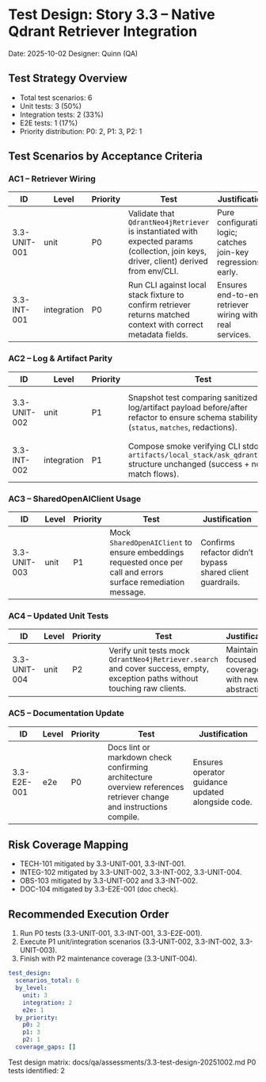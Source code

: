 # Test Design: Story 3.3 – Native Qdrant Retriever Integration

Date: 2025-10-02
Designer: Quinn (QA)

## Test Strategy Overview
- Total test scenarios: 6
- Unit tests: 3 (50%)
- Integration tests: 2 (33%)
- E2E tests: 1 (17%)
- Priority distribution: P0: 2, P1: 3, P2: 1

## Test Scenarios by Acceptance Criteria

### AC1 – Retriever Wiring

| ID | Level | Priority | Test | Justification |
| --- | --- | --- | --- | --- |
| 3.3-UNIT-001 | unit | P0 | Validate that `QdrantNeo4jRetriever` is instantiated with expected params (collection, join keys, driver, client) derived from env/CLI. | Pure configuration logic; catches join-key regressions early. |
| 3.3-INT-001 | integration | P0 | Run CLI against local stack fixture to confirm retriever returns matched context with correct metadata fields. | Ensures end-to-end retriever wiring with real services. |

### AC2 – Log & Artifact Parity

| ID | Level | Priority | Test | Justification |
| --- | --- | --- | --- | --- |
| 3.3-UNIT-002 | unit | P1 | Snapshot test comparing sanitized log/artifact payload before/after refactor to ensure schema stability (`status`, `matches`, redactions). | Guards telemetry compatibility without network IO. |
| 3.3-INT-002 | integration | P1 | Compose smoke verifying CLI stdout + `artifacts/local_stack/ask_qdrant.json` structure unchanged (success + no-match flows). | Confirms parity with real dependencies. |

### AC3 – SharedOpenAIClient Usage

| ID | Level | Priority | Test | Justification |
| --- | --- | --- | --- | --- |
| 3.3-UNIT-003 | unit | P1 | Mock `SharedOpenAIClient` to ensure embeddings requested once per call and errors surface remediation message. | Confirms refactor didn’t bypass shared client guardrails. |

### AC4 – Updated Unit Tests

| ID | Level | Priority | Test | Justification |
| --- | --- | --- | --- | --- |
| 3.3-UNIT-004 | unit | P2 | Verify unit tests mock `QdrantNeo4jRetriever.search` and cover success, empty, exception paths without touching raw clients. | Maintains focused coverage with new abstraction. |

### AC5 – Documentation Update

| ID | Level | Priority | Test | Justification |
| --- | --- | --- | --- | --- |
| 3.3-E2E-001 | e2e | P0 | Docs lint or markdown check confirming architecture overview references retriever change and instructions compile. | Ensures operator guidance updated alongside code. |

## Risk Coverage Mapping
- TECH-101 mitigated by 3.3-UNIT-001, 3.3-INT-001.
- INTEG-102 mitigated by 3.3-UNIT-002, 3.3-INT-002, 3.3-UNIT-004.
- OBS-103 mitigated by 3.3-UNIT-002 and 3.3-INT-002.
- DOC-104 mitigated by 3.3-E2E-001 (doc check).

## Recommended Execution Order
1. Run P0 tests (3.3-UNIT-001, 3.3-INT-001, 3.3-E2E-001).
2. Execute P1 unit/integration scenarios (3.3-UNIT-002, 3.3-INT-002, 3.3-UNIT-003).
3. Finish with P2 maintenance coverage (3.3-UNIT-004).

```yaml
test_design:
  scenarios_total: 6
  by_level:
    unit: 3
    integration: 2
    e2e: 1
  by_priority:
    p0: 2
    p1: 3
    p2: 1
  coverage_gaps: []
```

Test design matrix: docs/qa/assessments/3.3-test-design-20251002.md
P0 tests identified: 2
